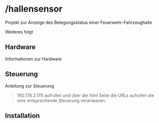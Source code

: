 # /hallensensor
Projekt zur Anzeige des Belegungsstatus einer Feuerwehr-Fahrzeughalle

Weiteres folgt
## Hardware
Informationen zur Hardware

## Steuerung
Anleitung zur Steuerung
> 192.178.2.179 
aufrufen und über die html Seite die URLs aufrufen die eine entsprechende Steuerung veranlassen.

## Installation

